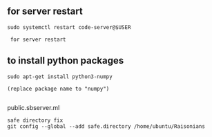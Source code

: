 ## for server restart
```
sudo systemctl restart code-server@$USER

 for server restart
```
## to install python packages
```
sudo apt-get install python3-numpy

(replace package name to "numpy")


```

public.sbserver.ml



```
safe directory fix
git config --global --add safe.directory /home/ubuntu/Raisonians
```